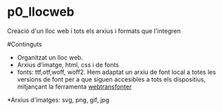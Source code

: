 # p0_llocweb
Creació d'un lloc web i tots els arxius i formats que l'integren

#Continguts

* Organitzat un lloc web.
* Arxius d'imatge, html, css i de fonts
* fonts: ttf,otf,woff, woff2. Hem adaptat un arxiu de font local a totes les versions de font per a que siguen accesibles a tots els dispositius, mitjançant la ferramenta [webtransfonter](https://transfonter.org/)

*Arxius d'imatges: svg, png, gif, jpg

